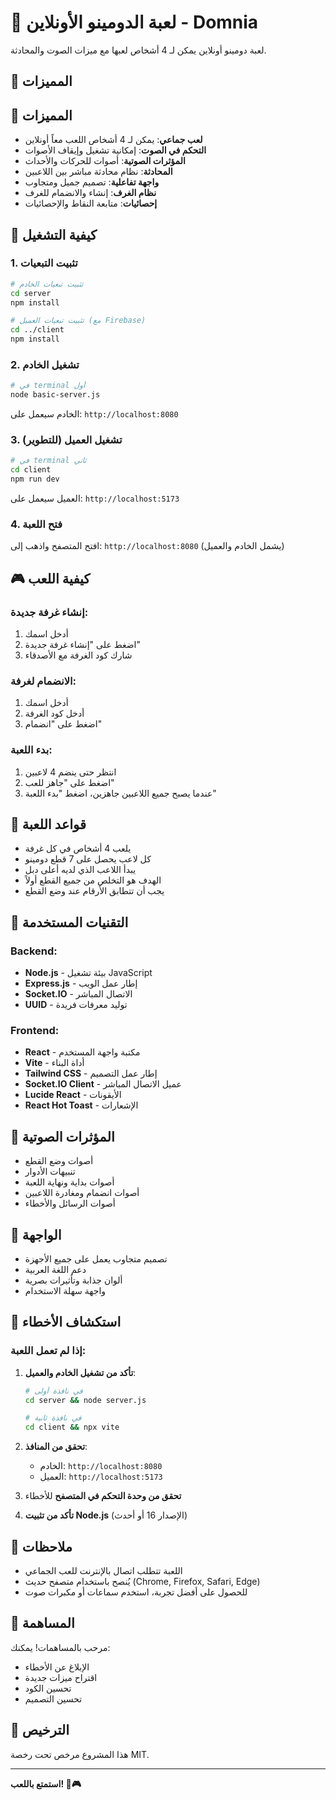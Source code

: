 # 🎲 لعبة الدومينو الأونلاين - Domnia

لعبة دومينو أونلاين يمكن لـ 4 أشخاص لعبها مع ميزات الصوت والمحادثة.

## 🌟 المميزات

## 🌟 المميزات

- **لعب جماعي**: يمكن لـ 4 أشخاص اللعب معاً أونلاين
- **التحكم في الصوت**: إمكانية تشغيل وإيقاف الأصوات
- **المؤثرات الصوتية**: أصوات للحركات والأحداث
- **المحادثة**: نظام محادثة مباشر بين اللاعبين
- **واجهة تفاعلية**: تصميم جميل ومتجاوب
- **نظام الغرف**: إنشاء والانضمام للغرف
- **إحصائيات**: متابعة النقاط والإحصائيات

## 🚀 كيفية التشغيل

### 1. تثبيت التبعيات

```bash
# تثبيت تبعيات الخادم
cd server
npm install

# تثبيت تبعيات العميل (مع Firebase)
cd ../client
npm install
```



### 2. تشغيل الخادم

```bash
# في terminal أول
node basic-server.js
```

الخادم سيعمل على: `http://localhost:8080`

### 3. تشغيل العميل (للتطوير)

```bash
# في terminal ثاني
cd client
npm run dev
```

العميل سيعمل على: `http://localhost:5173`

### 4. فتح اللعبة

افتح المتصفح واذهب إلى: `http://localhost:8080` (يشمل الخادم والعميل)

## 🎮 كيفية اللعب

### إنشاء غرفة جديدة:
1. أدخل اسمك
2. اضغط على "إنشاء غرفة جديدة"
3. شارك كود الغرفة مع الأصدقاء

### الانضمام لغرفة:
1. أدخل اسمك
2. أدخل كود الغرفة
3. اضغط على "انضمام"

### بدء اللعبة:
1. انتظر حتى ينضم 4 لاعبين
2. اضغط على "جاهز للعب"
3. عندما يصبح جميع اللاعبين جاهزين، اضغط "بدء اللعبة"

## 🎯 قواعد اللعبة

- يلعب 4 أشخاص في كل غرفة
- كل لاعب يحصل على 7 قطع دومينو
- يبدأ اللاعب الذي لديه أعلى دبل
- الهدف هو التخلص من جميع القطع أولاً
- يجب أن تتطابق الأرقام عند وضع القطع

## 🔧 التقنيات المستخدمة

### Backend:
- **Node.js** - بيئة تشغيل JavaScript
- **Express.js** - إطار عمل الويب
- **Socket.IO** - الاتصال المباشر
- **UUID** - توليد معرفات فريدة

### Frontend:
- **React** - مكتبة واجهة المستخدم
- **Vite** - أداة البناء
- **Tailwind CSS** - إطار عمل التصميم
- **Socket.IO Client** - عميل الاتصال المباشر
- **Lucide React** - الأيقونات
- **React Hot Toast** - الإشعارات

## 🎵 المؤثرات الصوتية

- أصوات وضع القطع
- تنبيهات الأدوار
- أصوات بداية ونهاية اللعبة
- أصوات انضمام ومغادرة اللاعبين
- أصوات الرسائل والأخطاء

## 🎨 الواجهة

- تصميم متجاوب يعمل على جميع الأجهزة
- دعم اللغة العربية
- ألوان جذابة وتأثيرات بصرية
- واجهة سهلة الاستخدام

## 🐛 استكشاف الأخطاء

### إذا لم تعمل اللعبة:

1. **تأكد من تشغيل الخادم والعميل**:
   ```bash
   # في نافذة أولى
   cd server && node server.js
   
   # في نافذة ثانية
   cd client && npx vite
   ```

2. **تحقق من المنافذ**:
   - الخادم: `http://localhost:8080`
   - العميل: `http://localhost:5173`

3. **تحقق من وحدة التحكم في المتصفح** للأخطاء

4. **تأكد من تثبيت Node.js** (الإصدار 16 أو أحدث)

## 📝 ملاحظات

- اللعبة تتطلب اتصال بالإنترنت للعب الجماعي
- يُنصح باستخدام متصفح حديث (Chrome, Firefox, Safari, Edge)
- للحصول على أفضل تجربة، استخدم سماعات أو مكبرات صوت

## 🤝 المساهمة

مرحب بالمساهمات! يمكنك:
- الإبلاغ عن الأخطاء
- اقتراح ميزات جديدة
- تحسين الكود
- تحسين التصميم

## 📄 الترخيص

هذا المشروع مرخص تحت رخصة MIT.

---

**استمتع باللعب! 🎲🎮**
